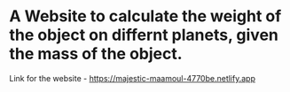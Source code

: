 # A Website to calculate the weight of the object on differnt planets, given the mass of the object.
Link for the website - https://majestic-maamoul-4770be.netlify.app
